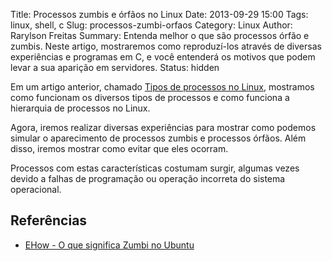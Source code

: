 Title: Processos zumbis e órfãos no Linux
Date: 2013-09-29 15:00
Tags: linux, shell, c
Slug: processos-zumbi-orfaos
Category: Linux
Author: Rarylson Freitas
Summary: Entenda melhor o que são processos órfão e zumbis. Neste artigo, mostraremos como reproduzí-los através de diversas experiências e programas em C, e você entenderá os motivos que podem levar a sua aparição em servidores.
Status: hidden

Em um artigo anterior, chamado [Tipos de processos no Linux]({filename}/processos-tipos.md), mostramos como funcionam os diversos tipos de processos e como funciona a hierarquia de processos no Linux.

Agora, iremos realizar diversas experiências para mostrar como podemos simular o aparecimento de processos zumbis e processos órfãos. Além disso, iremos mostrar como evitar que eles ocorram.

Processos com estas características costumam surgir, algumas vezes devido a falhas de programação ou operação incorreta do sistema operacional.


Referências
-----------

- [EHow - O que significa Zumbi no Ubuntu](http://www.ehow.com.br/significa-zumbi-ubuntu-info\_41582/)
